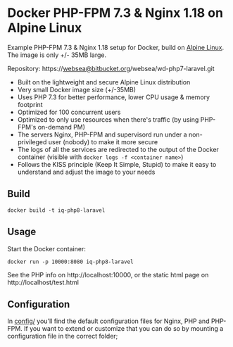 # Docker PHP-FPM 7.3 & Nginx 1.18 on Alpine Linux
Example PHP-FPM 7.3 & Nginx 1.18 setup for Docker, build on [Alpine Linux](http://www.alpinelinux.org/).
The image is only +/- 35MB large.

Repository: https://websea@bitbucket.org/websea/wd-php7-laravel.git


* Built on the lightweight and secure Alpine Linux distribution
* Very small Docker image size (+/-35MB)
* Uses PHP 7.3 for better performance, lower CPU usage & memory footprint
* Optimized for 100 concurrent users
* Optimized to only use resources when there's traffic (by using PHP-FPM's on-demand PM)
* The servers Nginx, PHP-FPM and supervisord run under a non-privileged user (nobody) to make it more secure
* The logs of all the services are redirected to the output of the Docker container (visible with `docker logs -f <container name>`)
* Follows the KISS principle (Keep It Simple, Stupid) to make it easy to understand and adjust the image to your needs

## Build

    docker build -t iq-php8-laravel

## Usage

Start the Docker container:

    docker run -p 10000:8080 iq-php8-laravel

See the PHP info on http://localhost:10000, or the static html page on http://localhost/test.html

## Configuration
In [config/](config/) you'll find the default configuration files for Nginx, PHP and PHP-FPM.
If you want to extend or customize that you can do so by mounting a configuration file in the correct folder;

